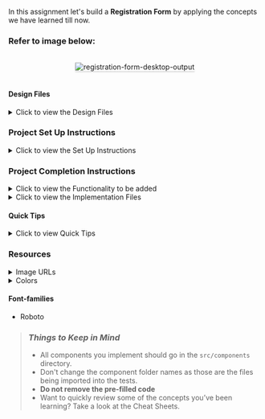 In this assignment let's build a **Registration Form** by applying the concepts
we have learned till now.

### Refer to image below:

<br/>
<div style="text-align: center;">
    <img src="https://assets.ccbp.in/frontend/content/react-js/registration-form-output-v2.gif" alt="registration-form-desktop-output" style="max-width:90%;box-shadow:0 2.8px 2.2px rgba(0, 0, 0, 0.12)">
</div>
<br/>

#### Design Files

<details close>
<summary>Click to view the Design Files</summary>
<br>

- [Extra Small (Size < 576px) and Small (Size >= 576px) - Registration](https://assets.ccbp.in/frontend/content/react-js/registration-form-sm-output-v2.png)
- [Extra Small (Size < 576px) and Small (Size >= 576px) - Registration Error](https://assets.ccbp.in/frontend/content/react-js/registration-form-sm-error-output-v2.png)
- [Extra Small (Size < 576px) and Small (Size >= 576px) - Registration Success](https://assets.ccbp.in/frontend/content/react-js/registration-form-sm-success-output-v2.png)

- [Medium (Size >= 768px), Large (Size >= 992px) and Extra Large (Size >= 1200px) - Registration](https://assets.ccbp.in/frontend/content/react-js/registration-form-lg-output-v2.png)
- [Medium (Size >= 768px), Large (Size >= 992px) and Extra Large (Size >= 1200px) - Registration Error](https://assets.ccbp.in/frontend/content/react-js/registration-form-lg-error-output-v2.png)
- [Medium (Size >= 768px), Large (Size >= 992px) and Extra Large (Size >= 1200px) - Registration Success](https://assets.ccbp.in/frontend/content/react-js/registration-form-lg-success-output-v2.png)

</details>

### Project Set Up Instructions

<details close>
<summary>Click to view the Set Up Instructions</summary>
<br>

- Download dependencies by running `npm install`
- Start up the app using `npm start`

</details>

### Project Completion Instructions

<details close>
<summary>Click to view the Functionality to be added</summary>
<br>

#### Add Functionality

The app must have the following functionalities

- Display an error message with the text **Required** for all the empty input
  fields when the `submit` button is clicked.
- Display an error message with the text **Required**, when the last name is
  provided and the `submit` button is clicked.
- Display an error message with the text **Required**, when the first name is
  provided and the `submit` button is clicked.
- Display an error message with the text **Required** for the empty field on
  blur
- Display the success screen on successful submit
- When the **Submit Another Response** button is clicked then the form should be
  displayed

</details>

<details close>
<summary>Click to view the Implementation Files</summary>
<br>

- Your task is to complete the implementation of

  - `src/components/RegistrationForm/index.js`
  - `src/components/RegistrationForm/index.css`

</details>

#### Quick Tips

<details close>
<summary>Click to view Quick Tips</summary>
<br>

- The `onBlur` event listener is called when the element has lost the focus.
- You can use the below box-shadow CSS property to apply box-shadow effect to
  the containers,

  ```
    box-shadow: 0px 4px 16px rgba(126, 133, 142, 0.16);

  ```

- You can use the below cursor CSS property for buttons to set the type of mouse
  cursor, to show when the mouse pointer is over an element,

  ```
    cursor: pointer;
  ```

  <br/>
   <img src="https://assets.ccbp.in/frontend/content/react-js/cursor-pointer-img.png" alt="cursor pointer" style="width:100px" />

- You can use the below outline CSS property for buttons and input elements to
  remove the highlighting when the elements are clicked,

  ```
    outline: none;
  ```

  </details>

### Resources

<details close>
<summary>Image URLs</summary>
<br>

- [https://assets.ccbp.in/frontend/react-js/success-icon-img.png](https://assets.ccbp.in/frontend/react-js/success-icon-img.png) -
alt text should be **success**
</details>

<details close>
<summary>Colors</summary>
<br>
<div style="background-color: #ea580c; width: 150px; padding: 10px; color: black">Hex: #ea580c</div>
<div style="background-color: #475569; width: 150px; padding: 10px; color: white">Hex: #475569</div>
<div style="background-color: #cbd2d9; width: 150px; padding: 10px; color: black">Hex: #cbd2d9</div>
<div style="background-color: #9aa5b1; width: 150px; padding: 10px; color: black">Hex: #9aa5b1</div>
<div style="background-color: #ffffff; width: 150px; padding: 10px; color: black">Hex: #ffffff</div>
<div style="background-color: #ff0b370d; width: 150px; padding: 10px; color: black">Hex: #ff0b370d</div>
<div style="background-color: #ff0b37; width: 150px; padding: 10px; color: white">Hex: #ff0b37</div>
</details>

#### Font-families

- Roboto

> ### _Things to Keep in Mind_
>
> - All components you implement should go in the `src/components` directory.
> - Don't change the component folder names as those are the files being
>   imported into the tests.
> - **Do not remove the pre-filled code**
> - Want to quickly review some of the concepts you’ve been learning? Take a
>   look at the Cheat Sheets.
